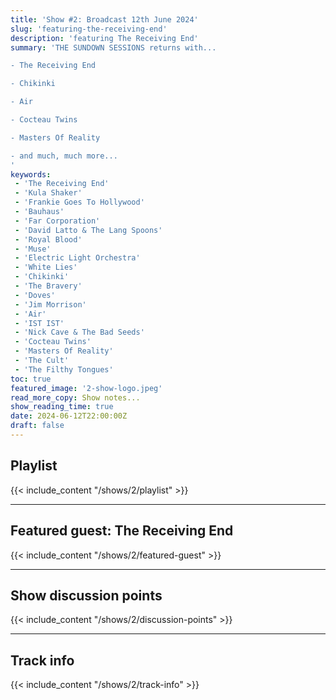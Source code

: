 ```yaml
---
title: 'Show #2: Broadcast 12th June 2024'
slug: 'featuring-the-receiving-end'
description: 'featuring The Receiving End'
summary: 'THE SUNDOWN SESSIONS returns with...

- The Receiving End

- Chikinki

- Air

- Cocteau Twins

- Masters Of Reality

- and much, much more...
'
keywords:
 - 'The Receiving End'
 - 'Kula Shaker'
 - 'Frankie Goes To Hollywood'
 - 'Bauhaus'
 - 'Far Corporation'
 - 'David Latto & The Lang Spoons'
 - 'Royal Blood'
 - 'Muse'
 - 'Electric Light Orchestra'
 - 'White Lies'
 - 'Chikinki'
 - 'The Bravery'
 - 'Doves'
 - 'Jim Morrison'
 - 'Air'
 - 'IST IST'
 - 'Nick Cave & The Bad Seeds'
 - 'Cocteau Twins'
 - 'Masters Of Reality'
 - 'The Cult'
 - 'The Filthy Tongues'
toc: true
featured_image: '2-show-logo.jpeg'
read_more_copy: Show notes...
show_reading_time: true
date: 2024-06-12T22:00:00Z
draft: false
---
```


## Playlist
{{< include_content "/shows/2/playlist" >}}

---

## Featured guest: The Receiving End
{{< include_content "/shows/2/featured-guest" >}}

---

## Show discussion points
{{< include_content "/shows/2/discussion-points" >}}

---

## Track info
{{< include_content "/shows/2/track-info" >}}

